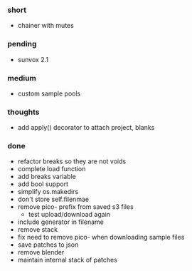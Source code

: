 ### short

- chainer with mutes

### pending

- sunvox 2.1

### medium

- custom sample pools

### thoughts

- add apply() decorator to attach project, blanks

### done

- refactor breaks so they are not voids
- complete load function
- add breaks variable
- add bool support
- simplify os.makedirs
- don't store self.filenmae
- remove pico- prefix from saved s3 files
  - test upload/download again
- include generator in filename
- remove stack
- fix need to remove pico- when downloading sample files
- save patches to json
- remove blender
- maintain internal stack of patches
